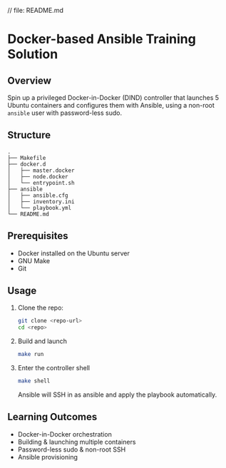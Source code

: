 // file: README.md
# Docker-based Ansible Training Solution

## Overview
Spin up a privileged Docker-in-Docker (DIND) controller that launches 5 Ubuntu containers and 
configures them with Ansible, using a non-root `ansible` user with password-less sudo.

## Structure
```
.
├── Makefile
├── docker.d
│   ├── master.docker
│   ├── node.docker
│   └── entrypoint.sh
├── ansible
│   ├── ansible.cfg
│   ├── inventory.ini
│   └── playbook.yml
└── README.md
```

## Prerequisites
- Docker installed on the Ubuntu server  
- GNU Make  
- Git

## Usage
1. Clone the repo:  
   ```bash
   git clone <repo-url>
   cd <repo>
   ```
2. Build and launch
   ```bash
   make run
   ```
3. Enter the controller shell
   ```bash
   make shell
   ```
   Ansible will SSH in as ansible and apply the playbook automatically.

## Learning Outcomes
* Docker-in-Docker orchestration
* Building & launching multiple containers
* Password-less sudo & non-root SSH
* Ansible provisioning
